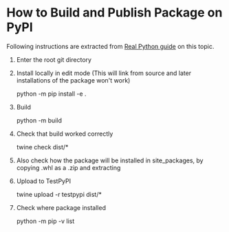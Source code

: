# How to Build and Publish Package on PyPI

Following instructions are extracted from [Real Python guide](https://realpython.com/pypi-publish-python-package/#create-a-small-python-package) on this topic.

1. Enter the root git directory

2. Install locally in edit mode (This will link from source and later installations of the package won't work)

    python -m pip install -e .

3. Build

    python -m build

4. Check that build worked correctly

    twine check dist/*

5. Also check how the package will be installed in site_packages, by copying .whl as a .zip and extracting

5. Upload to TestPyPI

    twine upload -r testpypi dist/*

6. Check where package installed

    python -m pip -v list